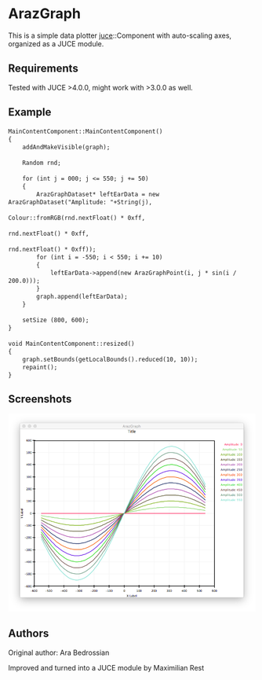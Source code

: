 # ArazGraph

This is a simple data plotter [juce](https://github.com/julianstorer/JUCE)::Component with auto-scaling axes, organized as a JUCE module.

## Requirements

Tested with JUCE >4.0.0, might work with >3.0.0 as well.

## Example

```
MainContentComponent::MainContentComponent()
{
    addAndMakeVisible(graph);
    
    Random rnd;
    
    for (int j = 000; j <= 550; j += 50)
    {
        ArazGraphDataset* leftEarData = new ArazGraphDataset("Amplitude: "+String(j),
                                                             Colour::fromRGB(rnd.nextFloat() * 0xff,
                                                                             rnd.nextFloat() * 0xff,
                                                                             rnd.nextFloat() * 0xff));
        for (int i = -550; i < 550; i += 10)
        {
            leftEarData->append(new ArazGraphPoint(i, j * sin(i / 200.0)));
        }
        graph.append(leftEarData);
    }
    
    setSize (800, 600);
}

void MainContentComponent::resized()
{
    graph.setBounds(getLocalBounds().reduced(10, 10));
    repaint();
}
```

## Screenshots

![Screenshot](doc/Screenshot.png)

## Authors

Original author: Ara Bedrossian

Improved and turned into a JUCE module by Maximilian Rest
